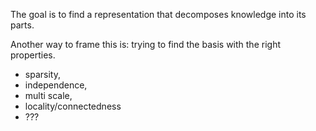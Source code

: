 The goal is to find a representation that decomposes knowledge into its parts.

Another way to frame this is: trying to find the basis with the right properties.

- sparsity,
- independence,
- multi scale,
- locality/connectedness
- ???
